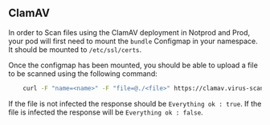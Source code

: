 ## ClamAV

In order to Scan files using the ClamAV deployment in Notprod and Prod, your pod will first need to mount the `bundle` Configmap in your namespace. It should be mounted to `/etc/ssl/certs`.

Once the configmap has been mounted, you should be able to upload a file to be scanned using the following command:

```bash
    curl -F "name=<name>" -F "file=@./<file>" https://clamav.virus-scan.svc.cluster.local/scan
```

If the file is not infected the response should be `Everything ok : true`. If the file is infected the response will be `Everything ok : false`.
